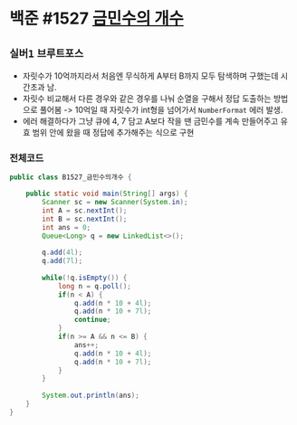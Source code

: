 # 백준 #1527 [금민수의 개수](https://www.acmicpc.net/problem/1527)
`실버1` `브루트포스`
---
- 자릿수가 10억까지라서 처음엔 무식하게 A부터 B까지 모두 탐색하며 구했는데 시간초과 남.
- 자릿수 비교해서 다른 경우와 같은 경우를 나눠 순열을 구해서 정답 도출하는 방법으로 풀어봄 -> 10억일 때 자릿수가 int형을 넘어가서 `NumberFormat` 에러 발생.
- 에러 해결하다가 그냥 큐에 4, 7 담고 A보다 작을 땐 금민수를 계속 만들어주고 유효 범위 안에 왔을 때 정답에 추가해주는 식으로 구현

### 전체코드
```java
public class B1527_금민수의개수 {

	public static void main(String[] args) {
		Scanner sc = new Scanner(System.in);
		int A = sc.nextInt();
		int B = sc.nextInt();
		int ans = 0;
		Queue<Long> q = new LinkedList<>();
		
		q.add(4l);
		q.add(7l);
		
		while(!q.isEmpty()) {
			long n = q.poll();
			if(n < A) {
				q.add(n * 10 + 4l);
				q.add(n * 10 + 7l);
				continue;
			}
			if(n >= A && n <= B) {
				ans++;
				q.add(n * 10 + 4l);
				q.add(n * 10 + 7l);
			}
		}
		
		System.out.println(ans);
	}
}

```
